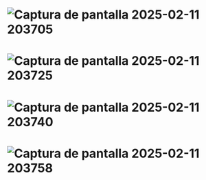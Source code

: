 


![Captura de pantalla 2025-02-11 203705](https://github.com/user-attachments/assets/da088125-90a3-4bf0-86d4-148a88aac278)
====================================================================
![Captura de pantalla 2025-02-11 203725](https://github.com/user-attachments/assets/fa7f0ea4-bf42-4ba3-bc8e-f4276a803c14)
====================================================================
![Captura de pantalla 2025-02-11 203740](https://github.com/user-attachments/assets/6d4b4ef1-d8e7-46d7-a007-29fe24574131)
====================================================================
![Captura de pantalla 2025-02-11 203758](https://github.com/user-attachments/assets/24582ea3-f0e9-486a-aec0-183c4ddd529b)
====================================================================
